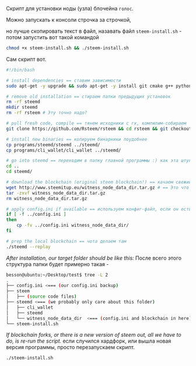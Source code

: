 Скрипт для установки ноды (узла) блочейна `голос`. 

Можно запускать к консоли строчка за строчкой, 

но лучше скопировать текст в файл, назавать файл `steem-install.sh` - потом запустить вот такой командой
```bash
chmod +x steem-install.sh && ./steem-install.sh
```


Сам скрипт вот.

```bash
#!/bin/bash

# install dependencies == cтавим зависимости
sudo apt-get -y upgrade && sudo apt-get -y install git cmake g++ python-dev autotools-dev libicu-dev build-essential libbz2-dev libboost-all-dev libssl-dev libncurses5-dev doxygen libreadline-dev dh-autoreconf screen

# remove old installation == стираем папки предыдущих установок
rm -rf steemd
mkdir steemd
rm -rf rsteem # Эту точно надо?

# pull fresh code, compile == тянем исходники с гх, компилим-собираем
git clone https://github.com/Rsteem/rsteem && cd rsteem && git checkout master && git submodule update --init --recursive && cmake -DCMAKE_BUILD_TYPE=Release -DLOW_MEMORY_NODE=ON . && make

# install new binaries == копируем бинарники поудобнее
cp programs/steemd/steemd ../steemd/
cp programs/cli_wallet/cli_wallet ../steemd/

# go into steemd == переходим в папку главной программы :) как эта штука называется?
cd ..
cd steemd/

# download the blockchain (original steem blockchain!) == качаем свежий дамп блокчейна
wget http://www.steemitup.eu/witness_node_data_dir.tar.gz # == Это что такое? почему ссылка не русифицирована? :)
tar -zxvf witness_node_data_dir.tar.gz
rm witness_node_data_dir.tar.gz

# apply config.ini if available == используем конфиг-файл, если он есть
if [ -f ../config.ini ]
then
    cp -fv ../config.ini witness_node_data_dir/
fi

# prep the local blockchain == чота делаем там
./steemd --replay
```

_After installation, our target folder should be like this:_
После всего этого структура папки будет примерно такая - 

```bash
besson@ubuntu:~/Desktop/test$ tree -L 2
.
├── config.ini <=== (our config.ini backup)
├── steem
│   ├── (source code files)
├── steemd <=== (we probably only care about this folder)
│   ├── cli_wallet
│   ├── steemd
│   └── witness_node_data_dir  <=== (config.ini and blockchain in here)
└── steem-install.sh
```

_If blockchain forks, or there is a new version of steem out, all we have to do, is re-run the script._
если случился хардфорк, или вышла новая версия программы, просто перезапускаем скрипт.

```bash
./steem-install.sh
```
